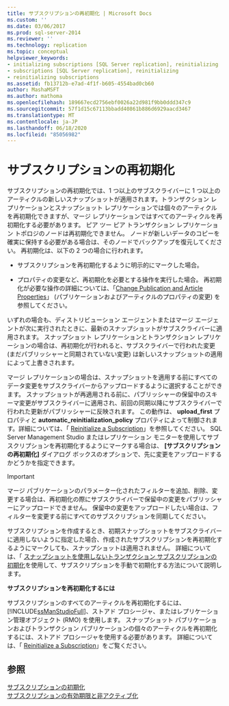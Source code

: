 ```yaml
---
title: サブスクリプションの再初期化 | Microsoft Docs
ms.custom: ''
ms.date: 03/06/2017
ms.prod: sql-server-2014
ms.reviewer: ''
ms.technology: replication
ms.topic: conceptual
helpviewer_keywords:
- initializing subscriptions [SQL Server replication], reinitializing
- subscriptions [SQL Server replication], reinitializing
- reinitializing subscriptions
ms.assetid: fb13712b-e7ad-4f1f-b605-4554bad0cb60
author: MashaMSFT
ms.author: mathoma
ms.openlocfilehash: 189667ecd2756ebf0026a22d981f9bb0ddd347c9
ms.sourcegitcommit: 57f1d15c67113bbadd40861b886d6929aacd3467
ms.translationtype: MT
ms.contentlocale: ja-JP
ms.lasthandoff: 06/18/2020
ms.locfileid: "85056982"
---
```

# <a name="reinitialize-subscriptions"></a>サブスクリプションの再初期化
  サブスクリプションの再初期化では、1 つ以上のサブスクライバーに 1 つ以上のアーティクルの新しいスナップショットが適用されます。トランザクション レプリケーションとスナップショット レプリケーションでは個々のアーティクルを再初期化できますが、マージ レプリケーションではすべてのアーティクルを再初期化する必要があります。 ピア ツー ピア トランザクション レプリケーション トポロジのノードは再初期化できません。 ノードが新しいデータのコピーを確実に保持する必要がある場合は、そのノードでバックアップを復元してください。 再初期化は、以下の 2 つの場合に行われます。  
  
-   サブスクリプションを再初期化するように明示的にマークした場合。  
  
-   プロパティの変更など、再初期化を必要とする操作を実行した場合。 再初期化が必要な操作の詳細については、「[Change Publication and Article Properties](publish/change-publication-and-article-properties.md)」 (パブリケーションおよびアーティクルのプロパティの変更) を参照してください。  
  
 いずれの場合も、ディストリビューション エージェントまたはマージ エージェントが次に実行されたときに、最新のスナップショットがサブスクライバーに適用されます。 スナップショット レプリケーションとトランザクション レプリケーションの場合は、再初期化が行われると、サブスクライバーで行われた変更 (まだパブリッシャーと同期されていない変更) は新しいスナップショットの適用によって上書きされます。  
  
 マージ レプリケーションの場合は、スナップショットを適用する前にすべてのデータ変更をサブスクライバーからアップロードするように選択することができます。 スナップショットが再適用される前に、パブリッシャーの保留中のスキーマ変更がサブスクライバーに適用され、前回の同期以降にサブスクライバーで行われた更新がパブリッシャーに反映されます。 この動作は、 **upload_first** プロパティと **automatic_reinitialization_policy** プロパティによって制御されます。詳細については、「 [Reinitialize a Subscription](reinitialize-a-subscription.md)」を参照してください。 SQL Server Management Studio またはレプリケーション モニターを使用してサブスクリプションを再初期化するようにマークする場合は、 **[サブスクリプションの再初期化]** ダイアログ ボックスのオプションで、先に変更をアップロードするかどうかを指定できます。  
  
> [!IMPORTANT]  
>  マージ パブリケーションのパラメーター化されたフィルターを追加、削除、変更する場合は、再初期化の際にサブスクライバーで保留中の変更をパブリッシャーにアップロードできません。 保留中の変更をアップロードしたい場合は、フィルターを変更する前にすべてのサブスクリプションを同期してください。  
  
 サブスクリプションを作成するとき、初期スナップショットをサブスクライバーに適用しないように指定した場合、作成されたサブスクリプションを再初期化するようにマークしても、スナップショットは適用されません。 詳細については、「 [スナップショットを使用しないトランザクション サブスクリプションの初期化](initialize-a-transactional-subscription-without-a-snapshot.md)を使用して、サブスクリプションを手動で初期化する方法について説明します。  
  
 **サブスクリプションを再初期化するには**  
  
 サブスクリプションのすべてのアーティクルを再初期化するには、 [!INCLUDE[ssManStudioFull](../../includes/ssmanstudiofull-md.md)]、ストアド プロシージャ、またはレプリケーション管理オブジェクト (RMO) を使用します。 スナップショット パブリケーションおよびトランザクション パブリケーションの個々のアーティクルを再初期化するには、ストアド プロシージャを使用する必要があります。 詳細については、「 [Reinitialize a Subscription](reinitialize-a-subscription.md)」をご覧ください。  
  
## <a name="see-also"></a>参照  
 [サブスクリプションの初期化](initialize-a-subscription.md)   
 [サブスクリプションの有効期限と非アクティブ化](subscription-expiration-and-deactivation.md)  
  
  
